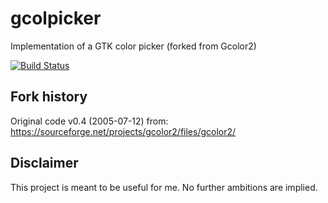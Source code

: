 # gcolpicker
Implementation of a GTK color picker (forked from Gcolor2)

[![Build Status](https://travis-ci.org/DoktorMike/gcolpicker.svg?branch=master)](https://travis-ci.org/DoktorMike/gcolpicker)

## Fork history
Original code v0.4 (2005-07-12) from: https://sourceforge.net/projects/gcolor2/files/gcolor2/

## Disclaimer
This project is meant to be useful for me. No further ambitions are implied.
